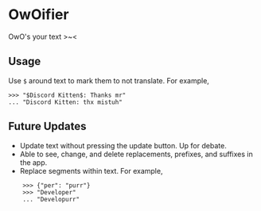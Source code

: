 # OwOifier
OwO's your text >~<
## Usage
Use `$` around text to mark them to not translate. For example, 
```
>>> "$Discord Kitten$: Thanks mr"
... "Discord Kitten: thx mistuh"
```
## Future Updates
- Update text without pressing the update button. Up for debate.
- Able to see, change, and delete replacements, prefixes, and suffixes in the app.
- Replace segments within text. For example, 
```
    >>> {"per": "purr"}
    >>> "Developer" 
    ... "Developurr" 
```
